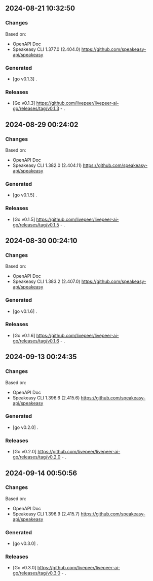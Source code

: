 

## 2024-08-21 10:32:50
### Changes
Based on:
- OpenAPI Doc  
- Speakeasy CLI 1.377.0 (2.404.0) https://github.com/speakeasy-api/speakeasy
### Generated
- [go v0.1.3] .
### Releases
- [Go v0.1.3] https://github.com/livepeer/livepeer-ai-go/releases/tag/v0.1.3 - .

## 2024-08-29 00:24:02
### Changes
Based on:
- OpenAPI Doc  
- Speakeasy CLI 1.382.0 (2.404.11) https://github.com/speakeasy-api/speakeasy
### Generated
- [go v0.1.5] .
### Releases
- [Go v0.1.5] https://github.com/livepeer/livepeer-ai-go/releases/tag/v0.1.5 - .

## 2024-08-30 00:24:10
### Changes
Based on:
- OpenAPI Doc  
- Speakeasy CLI 1.383.2 (2.407.0) https://github.com/speakeasy-api/speakeasy
### Generated
- [go v0.1.6] .
### Releases
- [Go v0.1.6] https://github.com/livepeer/livepeer-ai-go/releases/tag/v0.1.6 - .

## 2024-09-13 00:24:35
### Changes
Based on:
- OpenAPI Doc  
- Speakeasy CLI 1.396.6 (2.415.6) https://github.com/speakeasy-api/speakeasy
### Generated
- [go v0.2.0] .
### Releases
- [Go v0.2.0] https://github.com/livepeer/livepeer-ai-go/releases/tag/v0.2.0 - .

## 2024-09-14 00:50:56
### Changes
Based on:
- OpenAPI Doc  
- Speakeasy CLI 1.396.9 (2.415.7) https://github.com/speakeasy-api/speakeasy
### Generated
- [go v0.3.0] .
### Releases
- [Go v0.3.0] https://github.com/livepeer/livepeer-ai-go/releases/tag/v0.3.0 - .